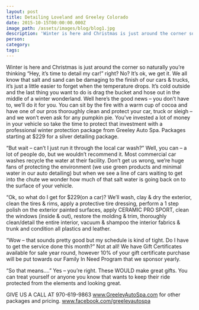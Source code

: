 ```yaml
---
layout: post
title: Detailing Loveland and Greeley Colorado
date: 2015-10-15T00:00:00.000Z
image_path: /assets/images/blog/blog1.jpg
description: 'Winter is here and Christmas is just around the corner so naturally you’re thinking “Hey, it’s time to detail my car!” right? No? It’s ok, we get it. We all know that salt and sand can be damaging to the finish of our cars & trucks, it’s just a little easier to forget when the temperature drops. It’s cold outside and the last thing you want to do is drag the bucket and hose out in the middle of a winter wonderland. Well here’s the good news – you don’t have to, we’ll do it for you. You can sit by the fire with a warm cup of cocoa and have one of our pros thoroughly clean and protect your car, truck or sleigh – and we won’t even ask for any pumpkin pie.'
person: 
category: 
tags:
---
```


Winter is here and Christmas is just around the corner so naturally you’re thinking “Hey, it’s time to detail my car!” right? No? It’s ok, we get it. We all know that salt and sand can be damaging to the finish of our cars & trucks, it’s just a little easier to forget when the temperature drops. It’s cold outside and the last thing you want to do is drag the bucket and hose out in the middle of a winter wonderland. Well here’s the good news – you don’t have to, we’ll do it for you. You can sit by the fire with a warm cup of cocoa and have one of our pros thoroughly clean and protect your car, truck or sleigh – and we won’t even ask for any pumpkin pie. You’ve invested a lot of money in your vehicle so take the time to protect that investment with a professional winter protection package from Greeley Auto Spa. Packages starting at $229 for a silver detailing package.
 
“But wait – can’t I just run it through the local car wash?”
Well, you can – a lot of people do, but we wouldn’t recommend it. Most commercial car washes recycle the water at their facility. Don’t get us wrong, we’re huge fans of protecting the environment (we use green products and minimal water in our auto detailing) but when we see a line of cars waiting to get into the chute we wonder how much of that salt water is going back on to the surface of your vehicle.
 
“Ok, so what do I get for $229(on a car)?
We’ll wash, clay & dry the exterior, clean the tires & rims, apply a protective tire dressing, perform a 1 step polish on the exterior painted surfaces, apply CERAMIC PRO SPORT,  clean the windows (inside & out), restore the molding & trim, thoroughly clean/detail the entire interior, vacuum & shampoo the interior fabrics & trunk and condition all plastics and leather.
 
“Wow – that sounds pretty good but my schedule is kind of tight. Do I have to get the service done this month?”
Not at all! We have Gift Certificates available for sale year round, however 10% of your gift certificate purchase will be put towards our Family In Need Program that we sponsor yearly.
 
“So that means….”
Yes – you’re right. These WOULD make great gifts. You can treat yourself or anyone you know that wants to keep their ride protected from the elements and looking great.
 
 
GIVE US A CALL AT 970-619-9863
www.GreeleyAutoSpa.com for other packages and pricing.
www.facebook.com/greeleyautospa
